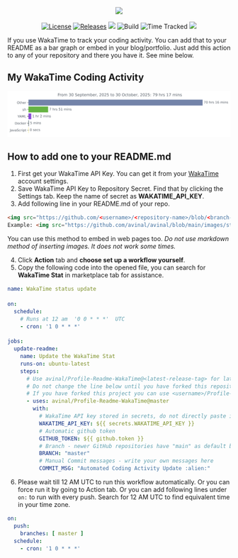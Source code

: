 <p align=center><img src="/waka.png"></p>
<p align=center><a href="https://github.com/avinal/Profile-Readme-WakaTime/blob/master/LICENSE"><img src="https://img.shields.io/github/license/avinal/Profile-Readme-WakaTime" alt="License"></a> <a href="https://github.com/avinal/Profile-Readme-WakaTime/releases"><img src="https://img.shields.io/github/v/release/avinal/Profile-Readme-WakaTime" alt="Releases"></a> <a href="https://github.com/avinal/lark"><img src="https://img.shields.io/badge/uses-avinal%2Flark-blueviolet"></a> <img src="https://github.com/avinal/avinal/workflows/Build%20Graph/badge.svg" alt="Build"> <img src="https://wakatime.com/badge/github/avinal/Profile-Readme-WakaTime.svg" alt="Time Tracked"> <a href="https://github.com/avinal/Profile-Readme-WakaTime/discussions"><img src="https://img.shields.io/badge/QnA-Discussions-blueviolet"></a></p>

If you use WakaTime to track your coding activity. You can add that to your README as a bar graph or embed in your blog/portfolio. Just add this action to any of your repository and there you have it. See mine below. 

## My WakaTime Coding Activity
<img src="https://github.com/avinal/avinal/blob/main/images/stat.svg" alt="Avinal WakaTime Activity"/>

## How to add one to your README.md
1. First get your WakaTime API Key. You can get it from your [WakaTime](https://wakatime.com) account settings. 
2. Save WakaTime API Key to Repository Secret. Find that by clicking the Settings tab. Keep the name of secret as **WAKATIME_API_KEY**.
3. Add following line in your README.md of your repo.
  ```html
  <img src="https://github.com/<username>/<repository-name>/blob/<branch-name>/images/stat.svg" alt="Alternative Text"/>
  Example: <img src="https://github.com/avinal/avinal/blob/main/images/stat.svg" alt="Avinal WakaTime Activity"/>
  ```
  You can use this method to embed in web pages too. *Do not use markdown method of inserting images. It does not work some times.*
  
4. Click **Action** tab and **choose set up a workflow yourself**.
5. Copy the following code into the opened file, you can search for **WakaTime Stat** in marketplace tab for assistance.
```yml
name: WakaTime status update 

on:
  schedule:
    # Runs at 12 am  '0 0 * * *'  UTC
    - cron: '1 0 * * *'

jobs:
  update-readme:
    name: Update the WakaTime Stat
    runs-on: ubuntu-latest
    steps:
      # Use avinal/Profile-Readme-WakaTime@<latest-release-tag> for latest stable release
      # Do not change the line below until you have forked this repository
      # If you have forked this project you can use <username>/Profile-Readme-WakaTime@master instead
      - uses: avinal/Profile-Readme-WakaTime@master
        with:
          # WakaTime API key stored in secrets, do not directly paste it here
          WAKATIME_API_KEY: ${{ secrets.WAKATIME_API_KEY }}
          # Automatic github token
          GITHUB_TOKEN: ${{ github.token }}
          # Branch - newer GitHub repositories have "main" as default branch, change to main in that case, default is master
          BRANCH: "master"
          # Manual Commit messages - write your own messages here
          COMMIT_MSG: "Automated Coding Activity Update :alien:"

```
6. Please wait till 12 AM UTC to run this workflow automatically. Or you can force run it by going to Action tab. Or you can add following lines under `on:` to run with every push. Search for 12 AM UTC to find equivalent time in your time zone. 
```yml
on:
  push:
    branches: [ master ]
  schedule:
    - cron: '1 0 * * *' 
```

